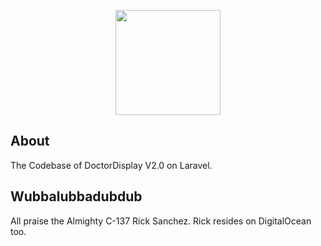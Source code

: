 <p align="center"><img src="https://www.doctordisplay.in/images/logo-mail.png" width="168"></p>

## About

The Codebase of DoctorDisplay V2.0 on Laravel.

## Wubbalubbadubdub

All praise the Almighty C-137 Rick Sanchez. Rick resides on DigitalOcean too.
